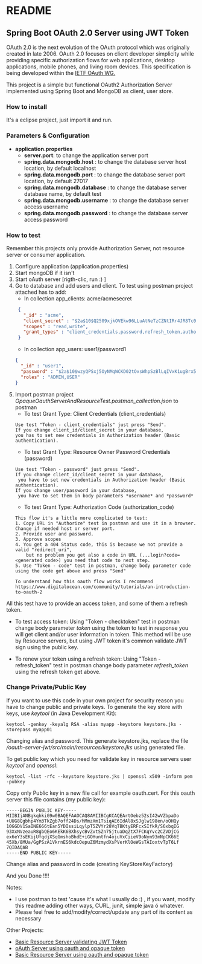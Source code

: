 # README

## Spring Boot OAuth 2.0 Server using JWT Token

OAuth 2.0 is the next evolution of the OAuth protocol which was originally created in late 2006. OAuth 2.0 focuses on client developer simplicity while providing specific authorization flows for web applications, desktop applications, mobile phones, and living room devices. This specification is being developed within the [IETF OAuth WG.](https://www.ietf.org/mailman/listinfo/oauth)

This project is a simple but functional OAuth2 Authorization Server implemented using Spring Boot and MongoDB as client, user store. 

### How to install
It's a eclipse project, just import it and run.

### Parameters & Configuration
* **application.properties**
  * **server.port**: to change the application server port
  * **spring.data.mongodb.host** : to change the database server host location, by default localhost
  * **spring.data.mongodb.port** : to change the database server port location, by default 27017
  * **spring.data.mongodb.database** : to change the database server database name, by default test
  * **spring.data.mongodb.username** : to change the database server access username
  * **spring.data.mongodb.password** : to change the database server access password

### How to test

Remember this projects only provide Authorization Server, not resource server or consumer application.

1. Configure application (application.properties)
2. Start mongoDB if it isn't
3. Start oAuth server [rigth-clic, run  :) ]
4. Go to database and add users and client. To test using postman project attached has to add:
   * In collection app_clients:  acme/acmesecret
   ```json
    {
      "_id" : "acme",
      "client_secret" : "$2a$10$Q2509xjkOVEkw96LLuAtNeTzCZNtIRr4JR8Tc0IykmPYS//046uHa",
      "scopes" : "read,write",
      "grant_types" : "client_credentials,password,refresh_token,authorization_code"
    }
    ```
   * In collection app_users:  user1/password1
    ```json
    {
      "_id" : "user1",
      "password" : "$2a$10$wzyQPSxj5OyNMqWCKD02tOxsWhpSzBlLqIVxK1ugBrx5iGtKJufsG",
      "roles" : "ADMIN,USER"
    }
    ```
5. Import postman project *OpaqueOauthServerAndResourceTest.postman_collection.json* to postman
   * To test Grant Type: Client Credentials (client_credentials)
   ```
   Use test "Token - client_credentials" just press "Send". 
   If you change client_id/client_secret in your database, 
   you has to set new credentials in Authorization header (Basic authentication). 
   ```
   * To test Grant Type: Resource Owner Password Credentials (password)
   ```
   Use test "Token - password" just press "Send". 
   If you change client_id/client_secret in your database, 
    you have to set new credentials in Authorization header (Basic authentication).
   If you change user/password in your database,
    you have to set them in body parameters *username* and *password*
   ```
   * To test Grant Type: Authorization Code (authorization_code)
   ```
   This flow it's a little more complicated to test:
   1. Copy URL in "Authorize" test in postman and use it in a browser. Change if needed host or server port.
   2. Provide user and password.
   3. Approve scopes
   4. You get a 404 Status code, this is because we not provide a valid "redirect_uri", 
       but no problem you get also a code in URL (...login?code=<generated code>) you need that code to next step.
   5. Use "Token - code" test in postman, change body parameter code using the code get above and press "Send"
   
   To understand how this oauth flow works I recommend 
   https://www.digitalocean.com/community/tutorials/an-introduction-to-oauth-2
   
   ```
All this test have to provide an access token, and some of them a refresh token.

* To test access token: Using "Token - checktoken" test in postman change body parameter *token* using the token to test in response you will get client and/or user information in token. This method will be use by Resource servers, but using JWT token it's common validate JWT sign using the public key.

* To renew your token using a refresh token: Using "Token - refresh_token" test in postman change body parameter *refresh_token* using the refresh token get above.

### Change Private/Public Key

If you want to use this code in your own project for security reason you have to change public and private keys.
To generate the key store with keys, use *keytool* (in Java Development Kit):
```
keytool -genkey -keyalg RSA -alias myapp -keystore keystore.jks -storepass myapp01
```
Changing alias and password.
This generate keystore.jks, replace the file */oauth-server-jwt/src/main/resources/keystore.jks* using generated file. 

To get public key which you need for validate key in resource servers user *keytool* and *openssl*:
```
keytool -list -rfc --keystore keystore.jks | openssl x509 -inform pem -pubkey
```
Copy only Public key in a new file call for example oauth.cert. For this oauth server this file contains (my public key):
```
-----BEGIN PUBLIC KEY-----
MIIBIjANBgkqhkiG9w0BAQEFAAOCAQ8AMIIBCgKCAQEArtOebz52sI42wVZbpaDo
+UUG8Qgbhp4Ym3TkZgb7off24Ds/hMmzXm1TsiqAE6IdAl8xSJglw198en/oOHQy
10GGDV1SaINE666tEan5YDIssiLqylpT5ZVYr28VqTBKtyERFcxSIfkR/S6xbqIG
93XxNVzeauR8gbQEo6KEkK6BXhsycBvZvtSZn75jtuaDqZtX7FCKqYvc2CZVDjCG
ex6eY3sEKijUfqdjXSqGmshoBhdE+iGOHuntfn4ojuVxCiieV9oNym93mNpCK66E
45Xb/8MUa/GgPSzA1VkrnES6kdcOepuZ6MzmydXsPVerKlOeWGsTAIoxtvTpT6Lf
7QIDAQAB
-----END PUBLIC KEY-----
```

Change alias and password in code (creating KeyStoreKeyFactory)

And you Done !!!!

Notes:
- I use postman to test 'cause it's what I usually do :) , if you want, modify this readme adding other ways, CURL, junit, simple java ó whatever.
- Please feel free to add/modify/correct/update any part of its content as necessary

Other Projects:
- [Basic Resource Server validating JWT Token](https://github.com/mariocuellar1/basic-resource-server-jwt)
- [oAuth Server using oauth and opaque token](https://github.com/mariocuellar1/oauth-server-opaque)
- [Basic Resource Server using oauth and opaque token](https://github.com/mariocuellar1/basic-resource-server-opaque)

   
   
